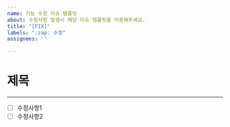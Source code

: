 ```yaml
---
name: 기능 수정 이슈 템플릿
about: 수정사항 발생시 해당 이슈 템플릿을 이용해주세요.
title: "[FIX]"
labels: ":zap: 수정"
assignees: ''

---
```


# 제목
---
- [ ] 수정사항1
- [ ] 수정사항2
